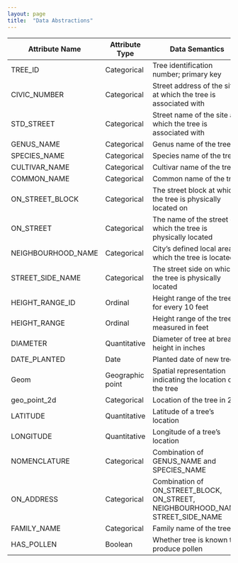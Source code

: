 ```yaml
---
layout: page
title:  "Data Abstractions"
---
```


| Attribute Name | Attribute Type | Data Semantics | Cardinality |
| -------- | ------- | ------- | ------- |
| TREE_ID | Categorical | Tree identification number; primary key | 181476 |
| CIVIC_NUMBER | Categorical | Street address of the site at which the tree is associated with | 8338 |
| STD_STREET | Categorical | Street name of the site at which the tree is associated with | 814 |
| GENUS_NAME | Categorical | Genus name of the tree | 169 |
| SPECIES_NAME | Categorical | Species name of the tree | 539 |
| CULTIVAR_NAME | Categorical | Cultivar name of the tree | 1070 |
| COMMON_NAME | Categorical | Common name of the tree | 1297 |
| ON_STREET_BLOCK | Categorical | The street block at which the tree is physically located on | 189 |
| ON_STREET | Categorical | The name of the street on which the tree is physically located | 822 |
| NEIGHBOURHOOD_NAME | Categorical | City’s defined local area in which the tree is located | 23 |
| STREET_SIDE_NAME | Categorical | The street side on which the tree is physically located | 6 |
| HEIGHT_RANGE_ID | Ordinal | Height range of the tree for every 10 feet | 9 |
| HEIGHT_RANGE | Ordinal | Height range of the tree measured in feet | 9 |
| DIAMETER | Quantitative | Diameter of tree at breast height in inches | 490 |
| DATE_PLANTED | Date | Planted date of new tree | 4571 |
| Geom | Geographic point | Spatial representation indicating the location of the tree | 181348 |
| geo_point_2d | Categorical | Location of the tree in 2D | 181348 |
| LATITUDE | Quantitative | Latitude of a tree’s location | 181344 |
| LONGITUDE | Quantitative | Longitude of a tree’s location | 181343 |
| NOMENCLATURE | Categorical | Combination of GENUS_NAME and SPECIES_NAME | 701 |
| ON_ADDRESS | Categorical | Combination of ON_STREET_BLOCK, ON_STREET, NEIGHBOURHOOD_NAME, STREET_SIDE_NAME | 19267 |
| FAMILY_NAME | Categorical | Family name of the tree | 57 |
| HAS_POLLEN | Boolean | Whether tree is known to produce pollen | 2 |
